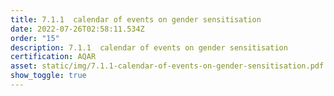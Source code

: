 ```yaml
---
title: 7.1.1  calendar of events on gender sensitisation
date: 2022-07-26T02:58:11.534Z
order: "15"
description: 7.1.1  calendar of events on gender sensitisation
certification: AQAR
asset: static/img/7.1.1-calendar-of-events-on-gender-sensitisation.pdf
show_toggle: true
---
```

